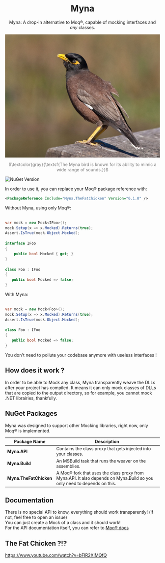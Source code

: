 <h1 align="center">
	Myna
</h1>
<p align="center">
Myna: A drop-in alternative to Moq®️, capable of mocking interfaces and <i>any</i> classes.
</p>

<div align="center">
<img align="center" src="assets/myna.jpg" height="400" />
</div>
<p align="center" style="color: gray">
$\textcolor{gray}{\textsf{The Myna bird is known for its ability to mimic a wide range of sounds.}}$
</p>

![NuGet Version](https://img.shields.io/nuget/v/Myna.TheFatChicken)

In order to use it, you can replace your Moq®️ package reference with:

```xml
<PackageReference Include="Myna.TheFatChicken" Version="0.1.0" />
```

Without Myna, using only Moq®️:
```csharp

var mock = new Mock<IFoo>();
mock.Setup(x => x.Mocked).Returns(true);
Assert.IsTrue(mock.Object.Mocked);

interface IFoo
{
    public bool Mocked { get; }
}

class Foo : IFoo
{
   public bool Mocked => false;
}
```

With Myna:
```csharp

var mock = new Mock<Foo>();
mock.Setup(x => x.Mocked).Returns(true);
Assert.IsTrue(mock.Object.Mocked);

class Foo : IFoo
{
   public bool Mocked => false;
}
```
You don't need to pollute your codebase anymore with useless interfaces !

## How does it work ?

In order to be able to Mock any class, Myna transparently weave the DLLs after your project has compiled.
It means it can only mock classes of DLLs that are copied to the output directory, so for example, you cannot mock .NET librairies, thankfully.

## NuGet Packages
Myna was designed to support other Mocking libraries, right now, only Moq®️ is implemented.


| Package Name         | Description                                                                                   |
|----------------------|-----------------------------------------------------------------------------------------------|
| **Myna.API**         | Contains the class proxy that gets injected into your classes.      |
| **Myna.Build**       | An MSBuild task that runs the weaver on the assemblies.  |
| **Myna.TheFatChicken** | A Moq®️ fork that uses the class proxy from Myna.API. It also depends on Myna.Build so you only need to depends on this. |

## Documentation

There is no special API to know, everything should work transparently! (if not, feel free to open an issue)  
You can just create a Mock of a class and it should work!  
For the API documentation itself, you can refer to [Moq®️ docs](https://github.com/devlooped/moq/wiki)

## The Fat Chicken ?!?
https://www.youtube.com/watch?v=bFIR2XIMQfQ



